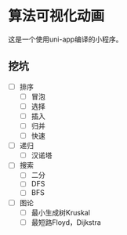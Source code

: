 # 算法可视化动画

这是一个使用uni-app编译的小程序。

## 挖坑

+ [ ] 排序
  + [ ] 冒泡
  + [ ] 选择
  + [ ] 插入
  + [ ] 归并
  + [ ] 快速

+ [ ] 递归
  + [ ] 汉诺塔

+ [ ] 搜索
  + [ ] 二分
  + [ ] DFS
  + [ ] BFS
  
+ [ ] 图论
  + [ ] 最小生成树Kruskal
  + [ ] 最短路Floyd，Dijkstra